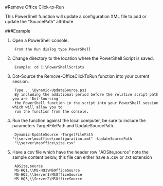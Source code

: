 #Remove Office Click-to-Run

This PowerShell function will update a configuration XML file to add or update the "SourcePath" attribute

###Example

1. Open a PowerShell console.

		From the Run dialog type PowerShell 

2. Change directory to the location where the PowerShell Script is saved.

		Example: cd C:\PowerShellScripts

3. Dot-Source the Remove-OfficeClickToRun function into your current session.

		Type . .\Dynamic-UpdateSource.ps1
		By including the additional period before the relative script path you are 'Dot-Sourcing' 
		the PowerShell function in the script into your PowerShell session which will allow you to 
		run the function from the console.
		
4. Run the function against the local computer, be sure to include the parameters TargetFilePath and UpdateSourcePath.

		Dynamic-UpdateSource -TargetFilePath "\\server\msoffice\configuration.xml" -UpdateSourcePath
		"\\server\msoffice\site.csv"

5. Have a csv file which have the header row "ADSite,source" note the sample content below, this file can either have a .csv or .txt extension

		ADSite,source
		MS-HQ1,\\MS-HQ1\MSOfficeSource
		MS-HQ2,\\Server1\MSOfficeSource
		MS-HQ3,\\Server2\MSOfficeSource
		
